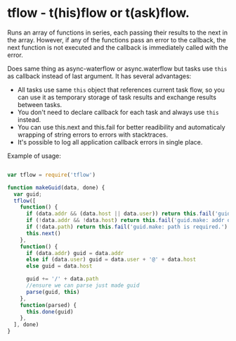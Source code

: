 # tflow - t(his)flow or t(ask)flow. 

Runs an array of functions in series, each passing their results to the next
in the array. However, if any of the functions pass an error to the callback,
the next function is not executed and the callback is immediately called
with the error.

Does same thing as async-waterflow or async.waterflow but
tasks use `this` as callback instead of last argument. It has several
advantages:
 - All tasks use same `this` object that references current task flow, so you
can use it as temporary storage of task results and exchange results between
tasks.
 - You don't need to declare callback for each task and always use `this`
instead.
 - You can use this.next and this.fail for better readibility and automaticaly
wrapping of string errors to errors with stacktraces.
 - It's possible to log all application callback errors in single place.

Example of usage:

```js

var tflow = require('tflow')

function makeGuid(data, done) {
  var guid;
  tflow([
    function() {
      if (data.addr && (data.host || data.user)) return this.fail('guid.make: addr and user&host are mutually exclusive.')
      if (!data.addr && !data.host) return this.fail('guid.make: addr or host are required.')
      if (!data.path) return this.fail('guid.make: path is required.')
      this.next()
    },
    function() {
      if (data.addr) guid = data.addr
      else if (data.user) guid = data.user + '@' + data.host
      else guid = data.host

      guid += '/' + data.path
      //ensure we can parse just made guid
      parse(guid, this)
    },
    function(parsed) {
      this.done(guid)
    },
  ], done)
}
        
```


